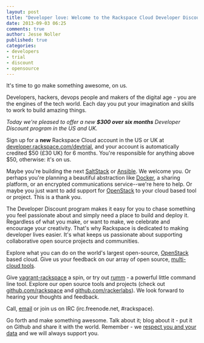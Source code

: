 ```yaml
---
layout: post
title: "Developer love: Welcome to the Rackspace Cloud Developer Discount"
date: 2013-09-03 06:25
comments: true
author: Jesse Noller
published: true
categories:
- developers
- trial
- discount
- opensource
---
```


It's time to go make something awesome, on us.

Developers, hackers, devops people and makers of the digital age - you are
the engines of the tech world. Each day you put your imagination and skills
to work to build amazing things.

*Today we're pleased to offer a new **$300 over six months** Developer
Discount program in the US and UK.*

Sign up for a **new** Rackspace Cloud account in the US or UK at
[developer.rackspace.com/devtrial][8], and your account is automatically
credited $50 (£30 UK) for 6 months. You're responsible for anything above
$50, otherwise: it's on us.

Maybe you're building the next [SaltStack][9] or [Ansible][10]. We welcome
you. Or perhaps you're planning a beautiful abstraction like [Docker][11], a
sharing platform, or an encrypted communications service--we're here to help.
Or maybe you just want to add support for [OpenStack][1] to your cloud based
tool or project. This is a thank you.

The Developer Discount program makes it easy for you to chase something you
feel passionate about and simply need a place to build and deploy it.
Regardless of what you make, or want to make, we celebrate and encourage your
creativity. That's why Rackspace is dedicated to making developer lives easier.
It's what keeps us passionate about supporting collaborative open source
projects and communities.

Explore what you can do on the world's largest open-source, [OpenStack][1]
based cloud. Give us your feedback on our array of open source,
[multi-cloud tools][2].

Give [vagrant-rackspace][3] a spin, or try out [rumm][4] - a powerful little
command line tool. Explore our open source tools and projects (check out
[github.com/rackspace][6] and [github.com/rackerlabs][5]). We look forward to
hearing your thoughts and feedback.

Call, [email][7] or join us on IRC (irc.freenode.net, #rackspace).

Go forth and make something awesome. Talk about it; blog about it - put it
on Github and share it with the world. Remember - we
[respect you and your data][12] and we will always support you.


[1]: http://www.openstack.org/
[2]: http://developer.rackspace.com/#home-sdks
[3]: https://github.com/rackspace/vagrant-rackspace
[4]: http://rackspace.github.io/rumm/
[5]: https://github.com/rackerlabs
[6]: https://github.com/rackspace
[7]: mailto:sdk-support@rackspace.com
[8]: http://developer.rackspace.com/devtrial/
[9]: http://saltstack.com/community.html
[10]: https://github.com/ansible/ansible
[11]: http://www.docker.io/
[12]: http://www.rackspace.com/blog/government-surveillance-and-your-data/
